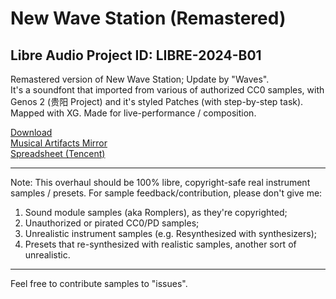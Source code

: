 # New Wave Station (Remastered)
**Libre Audio Project ID: LIBRE-2024-B01**
---
Remastered version of New Wave Station; Update by "Waves".<br>
It's a soundfont that imported from various of authorized CC0 samples, with Genos 2 (贵阳 Project) and it's styled Patches (with step-by-step task). Mapped with XG. Made for live-performance / composition.

[Download](https://archive.wohlsoft.ru/_User/Yingchun%20Soul/Sample%20Libraries/New%20Wave%20Station%202024.sf2)<br>
[Musical Artifacts Mirror](https://musical-artifacts.com/artifacts/4523)<br>
[Spreadsheet (Tencent)](https://docs.qq.com/sheet/DSmZHRFFLb2VXU29V)

---
Note: This overhaul should be 100% libre, copyright-safe real instrument samples / presets. For sample feedback/contribution, please don't give me:

1. Sound module samples (aka Romplers), as they're copyrighted;
2. Unauthorized or pirated CC0/PD samples;
3. Unrealistic instrument samples (e.g. Resynthesized with synthesizers);
4. Presets that re-synthesized with realistic samples, another sort of unrealistic.

---
Feel free to contribute samples to "issues".
